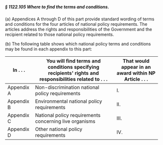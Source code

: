 ##### § 1122.105 Where to find the terms and conditions. #####

(a) Appendices A through D of this part provide standard wording of terms and conditions for the four articles of national policy requirements. The articles address the rights and responsibilities of the Government and the recipient related to those national policy requirements.

(b) The following table shows which national policy terms and conditions may be found in each appendix to this part:

| In . . . |You will find terms and conditions specifying recipients' rights and responsibilities related to . . .|That would appear in an award within NP Article . . .|
|----------|------------------------------------------------------------------------------------------------------|-----------------------------------------------------|
|Appendix A|                           Non-discrimination national policy requirements                            |                         I.                          |
|Appendix B|                              Environmental national policy requirements                              |                         II.                         |
|Appendix C|                        National policy requirements concerning live organisms                        |                        III.                         |
|Appendix D|                                  Other national policy requirements                                  |                         IV.                         |